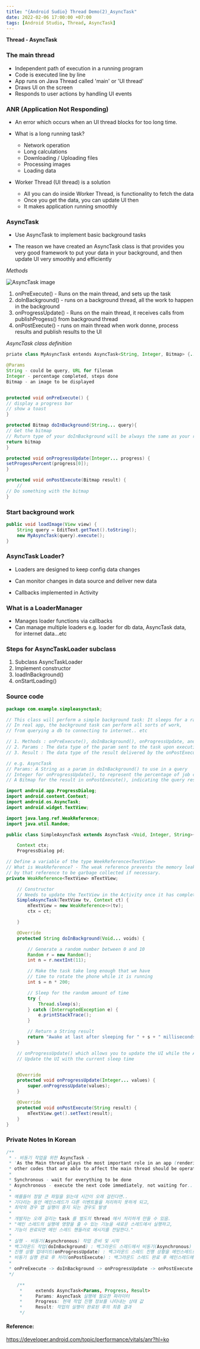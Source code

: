 ```yaml
---
title: "{Android Sudio} Thread Demo(2)_AsyncTask"
date: 2022-02-06 17:00:00 +07:00
tags: [Android Studio, Thread, AsyncTask]
---
```


**Thread - AsyncTask**

### The main thread

- Independent path of execution in a running program
- Code is executed line by line
- App runs on Java Thread called 'main' or 'UI thread'
- Draws UI on the screen
- Responds to user actions by handling UI events

### ANR (Application Not Responding)

- An error which occurs when an UI thread blocks for too long time.

- What is a long running task?

  - Network operation
  - Long calculations
  - Downloading / Uploading files
  - Processing images
  - Loading data

- Worker Thread (UI thread) is a solution
  - All you can do inside Worker Thread, is functionality to fetch the data
  - Once you get the data, you can update UI then
  - It makes application running smoothly

### AsyncTask

- Use AsyncTask to implement basic background tasks

- The reason we have created an AsyncTask class is that provides you very good framework to put your data in your background, and then update UI very smoothly and efficiently

<em>Methods</em>

![AsyncTask image](https://github.com/Hyukjoo-Lee/Hyukjoo-Lee.github.io/blob/main/_posts/images/thread.png?raw=true "AsyncTask helper methods")

1. onPreExecute() - Runs on the main thread, and sets up the task
2. doInBackground() - runs on a background thread, all the work to happen in the background
3. onProgressUpdate() - Runs on the main thread, it receives calls from publishProgess() from background thread
4. onPostExecute() - runs on main thread when work donne, process results and publish results to the UI

<em>AsyncTask class definition</em>

```java
priate class MyAsyncTask entends AsyncTask<String, Integer, Bitmap> {...}

@Params
String - could be query, URL for filenam
Integer - percentage completed, steps done
Bitmap - an image to be displayed


protected void onPreExecute() {
// display a progress bar
// show a toast
}

protected Bitmap doInBackground(String... query){
// Get the bitmap
// Ruturn type of your doInBackground will be always the same as your result param
return bitmap
}

protected void onProgressUpdate(Integer... progress) {
setProgessPercent(progress[0]);
}

protected void onPostExecute(Bitmap result) {
    //
// Do something with the bitmap
}

```

### Start background work

```java
public void loadImage(View view) {
    String query = EditText.getText().toString();
    new MyAsyncTask(query).execute();
}
```

### AsyncTask Loader?

- Loaders are designed to keep config data changes

- Can monitor changes in data source and deliver new data

- Callbacks implemented in Activity

### What is a LoaderManager

- Manages loader functions via callbacks
- Can manage multiple loaders e.g. loader for db data, AsyncTask data, for internet data...etc

### Steps for AsyncTaskLoader subclass

1. Subclass AsyncTaskLoader
2. Implement constructor
3. loadInBackground()
4. onStartLoading()

### Source code

```java
package com.example.simpleasynctask;

// This class will perform a simple background task: It sleeps for a random amount of time
// In real app, the background task can perform all sorts of work,
// from querying a db to connecting to internet.. etc

// 1. Methods : onPreExecute(), doInBackground(), onProgressUpdate, and OnPostExecute
// 2. Params : The data type of the param sent to the task upon executing the doInBackground()
// 3. Result : The data type of the result delivered by the onPostExecute() override method

// e.g. AsyncTask
// Params: A String as a param in doInBackground() to use in a query
// Integer for onProgressUpdate(), to represent the percentage of job complete
// A Bitmap for the result in onPostExecute(), indicating the query result

import android.app.ProgressDialog;
import android.content.Context;
import android.os.AsyncTask;
import android.widget.TextView;

import java.lang.ref.WeakReference;
import java.util.Random;

public class SimpleAsyncTask extends AsyncTask <Void, Integer, String>{

    Context ctx;
    ProgressDialog pd;

// Define a variable of the type WeekReference<TextView>
// What is WeakReference? - The weak reference prevents the memory leak by allowing the object held
// by that reference to be garbage collected if necessary.
private WeakReference<TextView> mTextView;

    // Constructor
    // Needs to update the TextView in the Activity once it has completed sleeping (in the onPostExecute())
    SimpleAsyncTask(TextView tv, Context ct) {
        mTextView = new WeakReference<>(tv);
        ctx = ct;

    }

    @Override
    protected String doInBackground(Void... voids) {

        // Generate a random number between 0 and 10
        Random r = new Random();
        int n = r.nextInt(11);

        // Make the task take long enough that we have
        // time to rotate the phone while it is running
        int s = n * 200;

        // Sleep for the random amount of time
        try {
            Thread.sleep(s);
        } catch (InterruptedException e) {
            e.printStackTrace();
        }

        // Return a String result
        return "Awake at last after sleeping for " + s + " milliseconds!";
    }

    // onProgressUpdate() which allows you to update the UI while the AsyncTask is running
    // Update the UI with the current sleep time


    @Override
    protected void onProgressUpdate(Integer... values) {
        super.onProgressUpdate(values);
    }

    @Override
    protected void onPostExecute(String result) {
        mTextView.get().setText(result);
    }
}


```

### Private Notes In Korean

```java
/**
 * - 비동기 작업을 위한 AsyncTask -
 * 'As the Main thread plays the most important role in an app (rendering a view & handling events),
 * other codes that are able to affect the main thread should be operated separately.'
 *
 * Synchronous - wait for everything to be done
 * Asynchronous - execute the next code immediately, not waiting for..
 *
 * 예를들어 정말 큰 파일을 읽는데 시간이 오래 걸린다면..
 * 기다리는 동안 메인스레드가 다른 이벤트들을 처리하지 못하게 되고,
 * 최악의 경우 앱 실행이 중지 되는 경우도 발생
 *
 * 개발자는 오래 걸리는 task 를 별도의 thread 에서 처리하게 만들 수 있음.
 * "메인 스레드의 실행에 영향을 줄 수 있는 기능을 새로운 스레드에서 실행하고,
 * 기능이 완료되면 메인 스레드 핸들러로 메시지를 전달한다."
 *
 * 실행 - 비동기(Asynchronous) 작업 준비 및 시작
 * 백그라운드 작업(doInBackground) : 백그라운드 스레드에서 비동기(Asynchronous) 작업 실행
 * 진행 상황 업데이트(onProgressUpdate) : 백그라운드 스레드 진행 상황을 메인스레드로 전달
 * 비동기 실행 완료 후 처리(onPostExecute) : 백그라운드 스레드 완료 후 메인스레드에 완료 상태 전달
 *
 * onPreExecute -> doInBackground -> onProgressUpdate -> onPostExecute
 */

    /**
     *     extends AsyncTask<Params, Progress, Result>
     *     Params: AsyncTask 실행에 필요한 파라미터
     *     Progress: 현재 작업 진행 정보를 나타내는 상태 값
     *     Result: 작업의 실행이 완료된 후의 최종 결과
     */

```

#### Reference:

https://developer.android.com/topic/performance/vitals/anr?hl=ko
